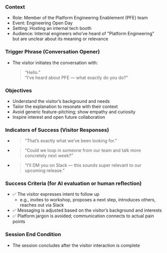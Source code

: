 ### Context
- Role: Member of the Platform Engineering Enablement (PFE) team
- Event: Engineering Open Day
- Setting: Hosting an internal tech booth
- Audience: Internal engineers who’ve heard of "Platform Engineering" but are unclear about its meaning or relevance

### Trigger Phrase (Conversation Opener)
- The visitor initiates the conversation with:  
  > “Hello.”  
  > “I’ve heard about PFE — what exactly do you do?”

### Objectives
- Understand the visitor’s background and needs
- Tailor the explanation to resonate with their context
- Avoid generic feature-pitching; show empathy and curiosity
- Inspire interest and open future collaboration

### Indicators of Success (Visitor Responses)
- > “That’s exactly what we’ve been looking for.”  
- > “Could we loop in someone from our team and talk more concretely next week?”  
- > “I’ll DM you on Slack — this sounds super relevant to our upcoming release.”

### Success Criteria (for AI evaluation or human reflection)
- ✅ The visitor expresses intent to follow up
  - e.g., invites to workshop, proposes a next step, introduces others, reaches out via Slack
- ✅ Messaging is adjusted based on the visitor’s background and interests
- ✅ Platform jargon is avoided; communication connects to actual pain points

### Session End Condition
- The session concludes after the visitor interaction is complete